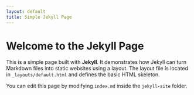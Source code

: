 ```yaml
---
layout: default
title: Simple Jekyll Page
---
```


# Welcome to the Jekyll Page

This is a simple page built with **Jekyll**. It demonstrates how Jekyll can turn Markdown files into static websites using a layout. The layout file is located in `_layouts/default.html` and defines the basic HTML skeleton. 

You can edit this page by modifying `index.md` inside the `jekyll-site` folder.

